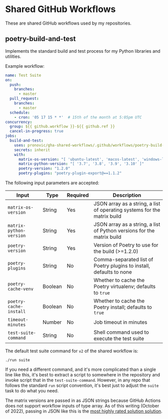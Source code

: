 # Shared GitHub Workflows

These are shared GitHub workflows used by my repositories.

## poetry-build-and-test

Implements the standard build and test process for my Python libraries and utilities.

Example workflow:

```yaml
name: Test Suite
on:
  push:
    branches:
      - master
  pull_request:
    branches:
      - master
  schedule:
    - cron: '05 17 15 * *'  # 15th of the month at 5:05pm UTC
concurrency:
  group: ${{ github.workflow }}-${{ github.ref }}
  cancel-in-progress: true
jobs:
  build-and-test:
    uses: pronovic/gha-shared-workflows/.github/workflows/poetry-build-and-test.yml@v2
    secrets: inherit
    with:
      matrix-os-version: "[ 'ubuntu-latest', 'macos-latest', 'windows-latest' ]"
      matrix-python-version: "[ '3.7', '3.8', '3.9', '3.10' ]"
      poetry-version: "1.2.0"
      poetry-plugins: "poetry-plugin-export@==1.1.2"
```

The following input parameters are accepted:

|Input|Type|Required|Description|
|-----|----|--------|-----------|
|`matrix-os-version`|String|Yes|JSON array as a string, a list of operating systems for the matrix build|
|`matrix-python-version`|String|Yes|JSON array as a string, a list of Python versions for the matrix build|
|`poetry-version`|String|Yes|Version of Poetry to use for the build (>=1.2.0)|
|`poetry-plugins`|String|No|Comma-separated list of Poetry plugins to install, defaults to none|
|`poetry-cache-venv`|Boolean|No|Whether to cache the Poetry virtualenv; defaults to `true`|
|`poetry-cache-install`|Boolean|No|Whether to cache the Poetry install; defaults to `true`|
|`timeout-minutes`|Number|No|Job timeout in minutes|
|`test-suite-command`|String|No|Shell command used to execute the test suite|

The default test suite command for `v2` of the shared workflow is:

```
./run suite
```

If you need a different command, and it's more complicated than a single line like this, it's best to extract a script to somewhere in the repository and invoke script that in the `test-suite-command`.  However, in any repo that follows the standard `run` script convention, it's best just to adjust the `suite` task to do what you need.

The matrix versions are passed in as JSON strings because GitHub Actions does not support workflow inputs of type array.  As of this writing (October of 2022), passing in JSON like this is the [most highly rated solution solution](https://github.com/community/community/discussions/11692?sort=top#discussioncomment-3541856).
